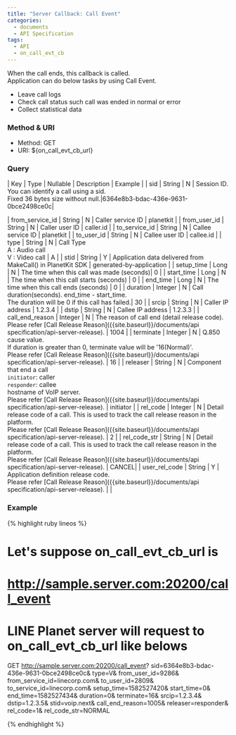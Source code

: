 ```yaml
---
title: "Server Callback: Call Event"
categories:
  - documents
  - API Specification
tags:
  - API
  - on_call_evt_cb 
---
```


When the call ends, this callback is called. <br>
Application can do below tasks by using Call Event. <br>
* Leave call logs
* Check call status such call was ended in normal or error
* Collect statistical data


### Method & URI
* Method: GET
* URI: ${on_call_evt_cb_url}

### Query

| Key | Type | Nullable | Description | Example |
| sid | String | N | Session ID.<br> You can identify a call using a sid.<br> Fixed 36 bytes size without null.|6364e8b3-bdac-436e-9631-0bce2498ce0c|

| from_service_id | String | N | Caller service ID | planetkit | 
| from_user_id | String | N | Caller user ID | caller.id |
| to_service_id	| String | N | Callee service ID | planetkit |
| to_user_id | String | N | Callee user ID | callee.id | 
| type | String | N | Call Type<br> A : Audio call<br> V : Video call | A |
| stid | String | Y | Application data delivered from MakeCall() in PlanetKit SDK | generated-by-application |
| setup_time | Long | N	| The time when this call was made (seconds)| 0 |
| start_time | Long | N	| The time when this call starts (seconds) | 0 |
| end_time | Long | N | The time when this call ends (seconds) | 0 |
| duration | Integer | N | Call duration(seconds). end_time - start_time.<br> The duration will be 0 if this call has failed.| 30 |
| srcip	| String | N | Caller IP address | 1.2.3.4 |
| dstip	| String | N | Callee IP address | 1.2.3.3 |
| call_end_reason | Integer | N | The reason of call end (detail release code). <br> Please refer [Call Release Reason]({{site.baseurl}}/documents/api specification/api-server-release). | 1004 |
| terminate | Integer |	N | Q.850 cause value.<br> If duration is greater than 0, terminate value will be '16(Normal)'. <br> Please refer [Call Release Reason]({{site.baseurl}}/documents/api specification/api-server-release). | 16 |
| releaser | String | N	| Component that end a call <br> `initiator`: caller<br> `responder`: callee<br> hostname of VoIP server.<br> Please refer [Call Release Reason]({{site.baseurl}}/documents/api specification/api-server-release). | initiator |
| rel_code | Integer | N	| Detail release code of a call. This is used to track the call release reason in the platform. <br> Please refer [Call Release Reason]({{site.baseurl}}/documents/api specification/api-server-release).	| 2 |
| rel_code_str | String	| N | Detail release code of a call. This is used to track the call release reason in the platform. <br> Please refer [Call Release Reason]({{site.baseurl}}/documents/api specification/api-server-release). | CANCEL|
| user_rel_code | String | Y | Application definition release code.<br> Please refer [Call Release Reason]({{site.baseurl}}/documents/api specification/api-server-release). | |

### Example

{% highlight ruby lineos %}
# Let's suppose on_call_evt_cb_url is 
# http://sample.server.com:20200/call_event
# LINE Planet server will request to on_call_evt_cb_url like belows

GET http://sample.server.com:20200/call_event?
sid=6364e8b3-bdac-436e-9631-0bce2498ce0c&
type=V&
from_user_id=9286&
from_service_id=linecorp.com&
to_user_id=2809&
to_service_id=linecorp.com&
setup_time=1582527420&
start_time=0&
end_time=1582527434&
duration=0&
terminate=16&
srcip=1.2.3.4&
dstip=1.2.3.5&
stid=voip.next&
call_end_reason=1005&
releaser=responder&
rel_code=1&
rel_code_str=NORMAL

{% endhighlight %}
